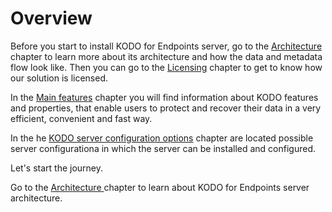# Overview

Before you start to install KODO for Endpoints server, go to the [Architecture](architecture.md) chapter to learn more about its architecture and how the data and metadata flow look like. Then you can go to the [Licensing](licensing.md) chapter to get to know how our solution is licensed.

In the [Main features](main-features.md) chapter you will find information about KODO features and properties, that enable users to protect and recover their data in a very efficient, convenient and fast way. 

In the he [KODO server configuration options](../known-software-issues-and-limitations/kodo-server-configurations.md) chapter are located possible server configurationa in which the server can be installed and configured.

Let's start the journey. 

Go to the [Architecture ](architecture.md)chapter to learn about KODO for Endpoints server architecture.



